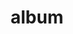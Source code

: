 ---
layout: album
resource: facebook
title: "album"
description: "masonry"
active: gallery
header-img: "img/gallery-bg.jpg"
album-title: "my 9th album"
images:
  - image_path: lemylan/Váy dài (4)/2445164558976435_396714953_2445164958976395_8430911931701326145_n.jpg
  - image_path: lemylan/Váy dài (4)/2464796923679865_408401241_2464797103679847_1720688320916717247_n.jpg
  - image_path: lemylan/Váy dài (4)/2464796947013196_409210922_2464797140346510_486732239508471792_n.jpg
  - image_path: lemylan/Váy dài (4)/2469055973253960_410656493_2469056189920605_5020110885560042235_n.jpg
  - image_path: lemylan/Váy dài (4)/2473723582787199_411753339_2473723579453866_5292730607648288778_n.jpg
  - image_path: lemylan/Váy dài (4)/2473723706120520_412265838_2473723702787187_5153768033877912083_n.jpg
  - image_path: lemylan/Váy dài (4)/2490286227797601_419664720_2490286661130891_4967782581926497732_n.jpg
  - image_path: lemylan/Váy dài (4)/2491240284368862_419893433_2491240827702141_1650691866222212653_n.jpg
  - image_path: lemylan/Váy dài (4)/2498108080348749_421788947_2498108573682033_4905797571656243757_n.jpg
  - image_path: lemylan/Váy dài (4)/2498108117015412_421783532_2498108493682041_7869772734726738052_n.jpg
  - image_path: lemylan/Váy dài (4)/2514133992079491_428606519_2514133988746158_4438903627814539834_n.jpg
  - image_path: lemylan/Váy dài (4)/2516669235159300_428684669_2516669498492607_2063586268694187377_n.jpg
  - image_path: lemylan/Váy dài (4)/2516669258492631_428669621_2516669528492604_5060433315964608839_n.jpg
  - image_path: lemylan/Váy dài (4)/2516669288492628_428661884_2516669548492602_7272558008640017863_n.jpg
  - image_path: lemylan/Váy dài (4)/2518452431647647_428616929_2518452428314314_1992753142002652175_n.jpg
  - image_path: lemylan/Váy dài (4)/2519932511499639_428693226_2519932664832957_6782594382631190402_n.jpg
  - image_path: lemylan/Váy dài (4)/2520990694727154_429546907_2520990958060461_4909626145678279003_n.jpg
  - image_path: lemylan/Váy dài (4)/2523167751176115_431310714_2523167954509428_3327231287607285189_n.jpg
  - image_path: lemylan/Váy dài (4)/2523167777842779_431247674_2523167981176092_6302205277465821866_n.jpg
  - image_path: lemylan/Váy dài (4)/2523167821176108_430962401_2523168004509423_5219036019166658313_n.jpg
  - image_path: lemylan/Váy dài (4)/2523167847842772_431008068_2523168017842755_1116550481338303543_n.jpg
  - image_path: lemylan/Váy dài (4)/2525313340961556_431625068_2525313764294847_2781062956151430244_n.jpg
  - image_path: lemylan/Váy dài (4)/2525313407628216_431013687_2525313797628177_6891840739287094366_n.jpg
  - image_path: lemylan/Váy dài (4)/2525313414294882_431755091_2525313777628179_4178796895862552491_n.jpg
  - image_path: lemylan/Váy dài (4)/2525679634258260_431791228_2525679830924907_5287774720430911777_n.jpg
  - image_path: lemylan/Váy dài (4)/2525679657591591_431688177_2525679844258239_7864371236596711316_n.jpg
  - image_path: lemylan/Váy dài (4)/2551006075058949_437736497_2551006215058935_2916846547501290781_n.jpg
  - image_path: lemylan/Váy dài (4)/2551006111725612_437690314_2551006225058934_4624635520138511718_n.jpg
  - image_path: lemylan/Váy dài (4)/2551341645025392_437060385_2551342925025264_5994733650343639815_n.jpg
  - image_path: lemylan/Váy dài (4)/2570046639821559_441314456_2570046909821532_1902952436264941917_n.jpg
  - image_path: lemylan/Váy dài (4)/2577707632388793_440578816_2577707629055460_8531773154515272028_n.jpg
  - image_path: lemylan/Váy dài (4)/2577707652388791_444468541_2577707649055458_7192200721520210281_n.jpg
  - image_path: lemylan/Váy dài (4)/2577707689055454_441469305_2577707682388788_6341659689710922548_n.jpg
  - image_path: lemylan/Váy dài (4)/2578118082347748_444469180_2578118069014416_1175282220627081605_n.jpg
  - image_path: lemylan/Váy dài (4)/2578118089014414_444765570_2578118305681059_6911924771128356178_n.jpg
  - image_path: lemylan/Váy dài (4)/2578118115681078_444781922_2578118292347727_925092258868856022_n.jpg
  - image_path: lemylan/Váy dài (4)/2580468442112712_444479433_2580468438779379_6962193784267827537_n.jpg
  - image_path: lemylan/Váy dài (4)/2581150278711195_442506726_2581150275377862_1969592823230359413_n.jpg
  - image_path: lemylan/Váy dài (4)/2589455051214051_447594963_2589455554547334_9105984429530731218_n.jpg
  - image_path: lemylan/Váy dài (4)/2596685893824300_448361260_2596686207157602_4447874260734988893_n - Copy.jpg
  - image_path: lemylan/Váy dài (4)/2596685893824300_448361260_2596686207157602_4447874260734988893_n.jpg
  - image_path: lemylan/Váy dài (4)/2608596582633231_449528939_2608596842633205_5298715955810247899_n - Copy.jpg
  - image_path: lemylan/Váy dài (4)/2608596582633231_449528939_2608596842633205_5298715955810247899_n.jpg
  - image_path: lemylan/Váy dài (4)/2608596605966562_449607620_2608596865966536_6028408071908485880_n - Copy.jpg
  - image_path: lemylan/Váy dài (4)/2608596605966562_449607620_2608596865966536_6028408071908485880_n.jpg
  - image_path: lemylan/Váy dài (4)/2609383059221250_449650750_2609383379221218_1710369193185989060_n.jpg
  - image_path: lemylan/Váy dài (4)/2609383072554582_449649060_2609383389221217_7498914844013576147_n.jpg
  - image_path: lemylan/Váy dài (4)/2609383099221246_449654637_2609383399221216_5165720723851900035_n.jpg
  - image_path: lemylan/Váy dài (4)/2610991912393698_449827737_2610992399060316_7862831196710505369_n.jpg
  - image_path: lemylan/Váy dài (4)/2611262109033345_449700823_2611262105700012_3578302188674087421_n.jpg
  - image_path: lemylan/Váy dài (4)/2615410615285161_450528052_2615411028618453_3160535842844153076_n.jpg
  - image_path: lemylan/Váy dài (4)/2615410635285159_450523894_2615411041951785_3153780094813656963_n.jpg
  - image_path: lemylan/Váy dài (4)/2616201225206100_450483132_2616201221872767_6033344337827546928_n.jpg
  - image_path: lemylan/Váy dài (4)/2618489918310564_449828314_2618490268310529_124562822559028941_n.jpg
  - image_path: lemylan/Váy dài (4)/2631304233695799_453475775_2631304480362441_31580983045533974_n.jpg
  - image_path: lemylan/Váy dài (4)/2631304247029131_453244429_2631304490362440_3303720871171122434_n.jpg
  - image_path: lemylan/Váy dài (4)/2631304283695794_453511875_2631304507029105_6468733844948494422_n.jpg
  - image_path: lemylan/Váy dài (4)/2684306071728948_461403522_2684307158395506_990058504857441584_n.jpg
  - image_path: lemylan/Váy dài (4)/2684306085062280_461453663_2684307198395502_5934328698216113057_n.jpg
  - image_path: lemylan/Váy dài (4)/2684306125062276_461482680_2684307221728833_5736966976493204007_n.jpg
---